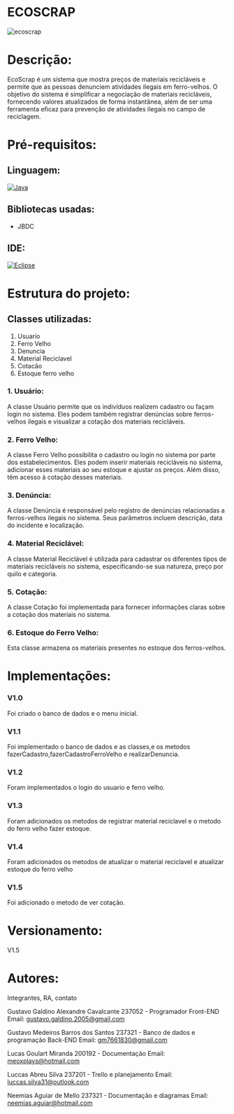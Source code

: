# ECOSCRAP

![ecoscrap](https://github.com/GustavoMedeirosBarros/EcoScrap-TelaAzul/assets/160978113/1d6edb7e-41e2-4253-9da5-1f62202d335c)

# Descrição:
EcoScrap é um sistema que mostra preços de materiais recicláveis e permite que as pessoas denunciem atividades ilegais em ferro-velhos. O objetivo do sistema é simplificar a negociação de materiais recicláveis, fornecendo valores atualizados de forma instantânea, além de ser uma ferramenta eficaz para prevenção de atividades ilegais no campo de reciclagem.

# Pré-requisitos:
## Linguagem:
[![Java](https://img.shields.io/badge/java-%23ED8B00.svg?style=for-the-badge&logo=openjdk&logoColor=white)](https://www.java.com)

## Bibliotecas usadas:
- JBDC

## IDE:
[![Eclipse](https://img.shields.io/badge/Eclipse-FE7A16.svg?style=for-the-badge&logo=Eclipse&logoColor=white)](https://www.eclipse.org)

# Estrutura do projeto:
## Classes utilizadas:
1. Usuario
2. Ferro Velho
3. Denuncia
4. Material Reciclavel
5. Cotacão
6. Estoque ferro velho

### 1. Usuário:
A classe Usuário permite que os indivíduos realizem cadastro ou façam login no sistema. Eles podem também registrar denúncias sobre ferros-velhos ilegais e visualizar a cotação dos materiais recicláveis.

### 2. Ferro Velho:
A classe Ferro Velho possibilita o cadastro ou login no sistema por parte dos estabelecimentos. Eles podem inserir materiais recicláveis no sistema, adicionar esses materiais ao seu estoque e ajustar os preços. Além disso, têm acesso à cotação desses materiais.

### 3. Denúncia:
A classe Denúncia é responsável pelo registro de denúncias relacionadas a ferros-velhos ilegais no sistema. Seus parâmetros incluem descrição, data do incidente e localização.

### 4. Material Reciclável:
A classe Material Reciclável é utilizada para cadastrar os diferentes tipos de materiais recicláveis no sistema, especificando-se sua natureza, preço por quilo e categoria.

### 5. Cotação:
A classe Cotação foi implementada para fornecer informações claras sobre a cotação dos materiais no sistema.

### 6. Estoque do Ferro Velho:
Esta classe armazena os materiais presentes no estoque dos ferros-velhos.

# Implementações:
### V1.0
Foi criado o banco de dados e o menu inicial.

### V1.1
Foi implementado o banco de dados e as classes,e os metodos fazerCadastro,fazerCadastroFerroVelho e realizarDenuncia.

### V1.2
Foram implementados o login do usuario e ferro velho.

### V1.3
Foram adicionados os metodos de registrar material reciclavel e o metodo do ferro velho fazer estoque.

### V1.4 
Foram adicionados os metodos de atualizar o material reciclavel e atualizar estoque do ferro velho

### V1.5
Foi adicionado o metodo de ver cotação.

# Versionamento:
V1.5

# Autores:
Integrantes, RA, contato

Gustavo Galdino Alexandre Cavalcante 237052 - Programador Front-END
Email: gustavo.galdino.2005@gmail.com

Gustavo Medeiros Barros dos Santos 237321 - Banco de dados e programação Back-END
Email: gm7661830@gmail.com

Lucas Goulart Miranda 200192 - Documentação
Email: meoxplays@hotmail.com

Luccas Abreu Silva 237201 - Trello e planejamento
Email: luccas.silva31@outlook.com

Neemias Aguiar de Mello 237321 - Documentação e diagramas
Email: neemias.aguiar@hotmail.com
